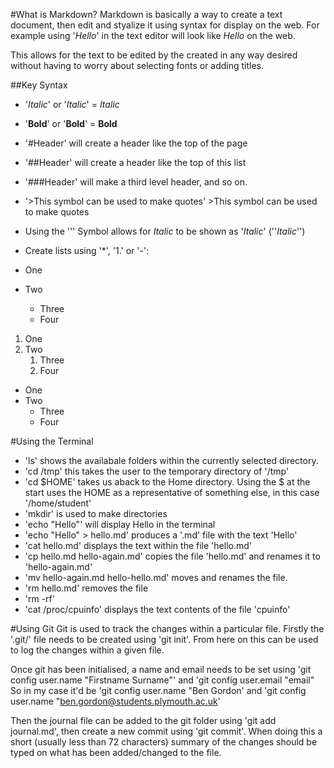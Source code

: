 #What is Markdown?
Markdown is basically a way to create a text document, then edit and styalize it using syntax for display on the web.
For example using '*Hello*' in the text editor will look like *Hello* on the web.

This allows for the text to be edited by the created in any way desired without having to worry about selecting fonts or adding titles.

##Key Syntax
* '*Italic*' or '_Italic_' = *Italic*
* '**Bold**' or '__Bold__' = **Bold**
* '#Header' will create a header like the top of the page
* '##Header' will create a header like the top of this list
* '###Header' will make a third level header, and so on.
* '>This symbol can be used to make quotes' >This symbol can be used to make quotes
* Using the ''' Symbol allows for *Italic* to be shown as '*Italic*' (''*Italic*'')
* Create lists using '*', '1.' or '-':

* One
* Two
	* Three
	* Four

1. One
2. Two
	1. Three
	2. Four

- One
- Two
	- Three
	- Four

#Using the Terminal
* 'ls' shows the availabale folders within the currently selected directory.
* 'cd /tmp' this takes the user to the temporary directory of '/tmp'
* 'cd $HOME' takes us aback to the Home directory. Using the $ at the start uses the HOME as a representative of something else, in this case '/home/student'
* 'mkdir' is used to make directories
* 'echo "Hello"' will display Hello in the terminal
* 'echo "Hello" > hello.md' produces a '.md' file with the text 'Hello'
* 'cat hello.md' displays the text within the file 'hello.md'
* 'cp hello.md hello-again.md' copies the file 'hello.md' and renames it to 'hello-again.md'
* 'mv hello-again.md hello-hello.md' moves and renames the file.
* 'rm hello.md' removes the file
* 'rm -rf'
* 'cat /proc/cpuinfo' displays the text contents of the file 'cpuinfo'

#Using Git
Git is used to track the changes within a particular file. Firstly the '.git/' file needs to be created using 'git init'. From here on this can be used to log the changes within a given file.

Once git has been initialised, a name and email needs to be set using 'git config user.name "Firstname Surname"' and 'git config user.email "email"
So in my case it'd be 'git config user.name "Ben Gordon' and 'git config user.name "ben.gordon@students.plymouth.ac.uk'

Then the journal file can be added to the git folder using 'git add journal.md', then create a new commit using 'git commit'. When doing this a short (usually less than 72 characters) summary of the changes should be typed on what has been added/changed to the file.
